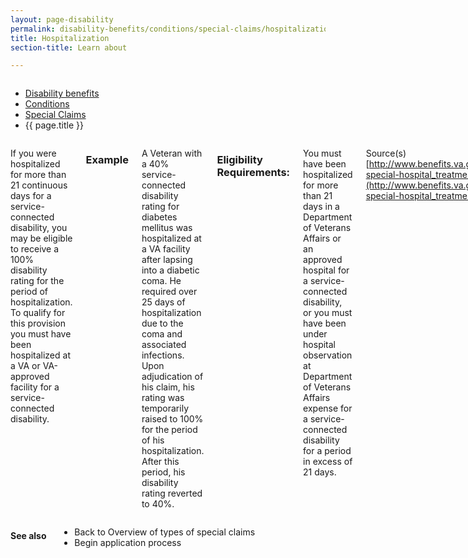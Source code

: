 ```yaml
---
layout: page-disability
permalink: disability-benefits/conditions/special-claims/hospitalization/index.html
title: Hospitalization
section-title: Learn about

---
```


<div class="splash" markdown="0">
<div class="row" markdown="0">
<div class="small-12 columns" markdown="0">

<ul class="breadcrumbs" role="menubar" aria-label="Primary">
<li class="parent"><a href="{{ site.url }}/disability-benefits/">Disability benefits</a></li>
<li class="parent"><a href="{{ site.url }}/disability-benefits/conditions/">Conditions</a></li>
<li class="parent"><a href="{{ site.url }}/disability-benefits/conditions/special-claims/">Special Claims</a></li>
<li class="active">{{ page.title }}</li>
</ul>

</div>
</div>
</div>

<div class="main" role="main" markdown="0">
<div class="section one" markdown="0">
<div class="primary" markdown="0">
<div class="row" markdown="0">
<div class="small-12 columns" markdown="1">

If you were hospitalized for more than 21 continuous days for a service-connected disability, you may be eligible to receive a 100% disability rating for the period of hospitalization. To qualify for this provision you must have been hospitalized at a VA or VA-approved facility for a service-connected disability.  

### Example

A Veteran with a 40% service-connected disability rating for diabetes mellitus was hospitalized at a VA facility after lapsing into a diabetic coma. He required over 25 days of hospitalization due to the coma and associated infections. Upon adjudication of his claim, his rating was temporarily raised to 100% for the period of his hospitalization. After this period, his disability rating reverted to 40%.

### Eligibility Requirements:

You must have been hospitalized for more than 21 days in a Department of Veterans Affairs or an approved hospital for a service-connected disability, or you must have been under hospital observation at Department of Veterans Affairs expense for a service-connected disability for a period in excess of 21 days.

Source(s)
[http://www.benefits.va.gov/COMPENSATION/claims-special-hospital_treatment.asp](http://www.benefits.va.gov/COMPENSATION/claims-special-hospital_treatment.asp)

</div>
</div>
</div>
</div>

<div class="section secondary" markdown="0">
<div class="row" markdown="0">
<div class="small-12 columns" markdown="1">

#### See also

- Back to Overview of types of special claims
- Begin application process


</div>
</div>
</div>

</div>

